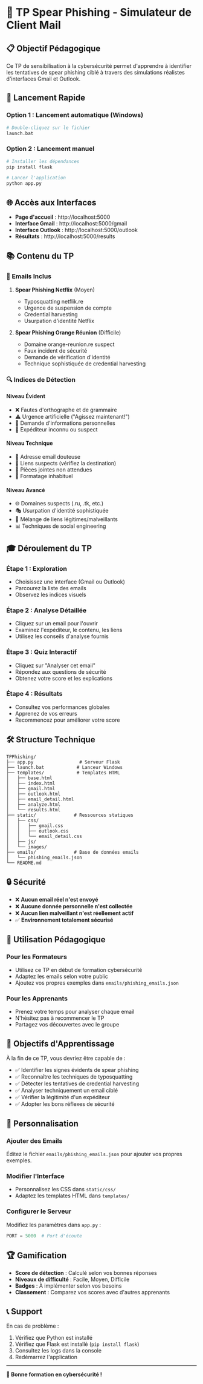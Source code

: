 # 🎯 TP Spear Phishing - Simulateur de Client Mail

## 📋 Objectif Pédagogique

Ce TP de sensibilisation à la cybersécurité permet d'apprendre à identifier les tentatives de spear phishing ciblé à travers des simulations réalistes d'interfaces Gmail et Outlook.

## 🚀 Lancement Rapide

### Option 1 : Lancement automatique (Windows)
```bash
# Double-cliquez sur le fichier
launch.bat
```

### Option 2 : Lancement manuel
```bash
# Installer les dépendances
pip install flask

# Lancer l'application
python app.py
```

## 🌐 Accès aux Interfaces

- **Page d'accueil** : http://localhost:5000
- **Interface Gmail** : http://localhost:5000/gmail
- **Interface Outlook** : http://localhost:5000/outlook
- **Résultats** : http://localhost:5000/results

## 📚 Contenu du TP

### 📧 Emails Inclus

1. **Spear Phishing Netflix** (Moyen)
   - Typosquatting netflik.re
   - Urgence de suspension de compte
   - Credential harvesting
   - Usurpation d'identité Netflix

2. **Spear Phishing Orange Réunion** (Difficile)
   - Domaine orange-reunion.re suspect
   - Faux incident de sécurité
   - Demande de vérification d'identité
   - Technique sophistiquée de credential harvesting

### 🔍 Indices de Détection

#### Niveau Évident
- ❌ Fautes d'orthographe et de grammaire
- ⚠️ Urgence artificielle ("Agissez maintenant!")
- 🔐 Demande d'informations personnelles
- 👤 Expéditeur inconnu ou suspect

#### Niveau Technique
- 📧 Adresse email douteuse
- 🔗 Liens suspects (vérifiez la destination)
- 📎 Pièces jointes non attendues
- 🎨 Formatage inhabituel

#### Niveau Avancé
- 🌐 Domaines suspects (.ru, .tk, etc.)
- 🎭 Usurpation d'identité sophistiquée
- 🔗 Mélange de liens légitimes/malveillants
- 📊 Techniques de social engineering

## 🎓 Déroulement du TP

### Étape 1 : Exploration
- Choisissez une interface (Gmail ou Outlook)
- Parcourez la liste des emails
- Observez les indices visuels

### Étape 2 : Analyse Détaillée
- Cliquez sur un email pour l'ouvrir
- Examinez l'expéditeur, le contenu, les liens
- Utilisez les conseils d'analyse fournis

### Étape 3 : Quiz Interactif
- Cliquez sur "Analyser cet email"
- Répondez aux questions de sécurité
- Obtenez votre score et les explications

### Étape 4 : Résultats
- Consultez vos performances globales
- Apprenez de vos erreurs
- Recommencez pour améliorer votre score

## 🛠️ Structure Technique

```
TPPhishing/
├── app.py                 # Serveur Flask
├── launch.bat            # Lanceur Windows
├── templates/            # Templates HTML
│   ├── base.html
│   ├── index.html
│   ├── gmail.html
│   ├── outlook.html
│   ├── email_detail.html
│   ├── analyze.html
│   └── results.html
├── static/              # Ressources statiques
│   ├── css/
│   │   ├── gmail.css
│   │   ├── outlook.css
│   │   └── email_detail.css
│   ├── js/
│   └── images/
├── emails/              # Base de données emails
│   └── phishing_emails.json
└── README.md
```

## 🔒 Sécurité

- ❌ **Aucun email réel n'est envoyé**
- ❌ **Aucune donnée personnelle n'est collectée**
- ❌ **Aucun lien malveillant n'est réellement actif**
- ✅ **Environnement totalement sécurisé**

## 📖 Utilisation Pédagogique

### Pour les Formateurs
- Utilisez ce TP en début de formation cybersécurité
- Adaptez les emails selon votre public
- Ajoutez vos propres exemples dans `emails/phishing_emails.json`

### Pour les Apprenants
- Prenez votre temps pour analyser chaque email
- N'hésitez pas à recommencer le TP
- Partagez vos découvertes avec le groupe

## 🎯 Objectifs d'Apprentissage

À la fin de ce TP, vous devriez être capable de :
- ✅ Identifier les signes évidents de spear phishing
- ✅ Reconnaître les techniques de typosquatting
- ✅ Détecter les tentatives de credential harvesting
- ✅ Analyser techniquement un email ciblé
- ✅ Vérifier la légitimité d'un expéditeur
- ✅ Adopter les bons réflexes de sécurité

## 🔧 Personnalisation

### Ajouter des Emails
Éditez le fichier `emails/phishing_emails.json` pour ajouter vos propres exemples.

### Modifier l'Interface
- Personnalisez les CSS dans `static/css/`
- Adaptez les templates HTML dans `templates/`

### Configurer le Serveur
Modifiez les paramètres dans `app.py` :
```python
PORT = 5000  # Port d'écoute
```

## 🏆 Gamification

- **Score de détection** : Calculé selon vos bonnes réponses
- **Niveaux de difficulté** : Facile, Moyen, Difficile
- **Badges** : À implémenter selon vos besoins
- **Classement** : Comparez vos scores avec d'autres apprenants

## 📞 Support

En cas de problème :
1. Vérifiez que Python est installé
2. Vérifiez que Flask est installé (`pip install flask`)
3. Consultez les logs dans la console
4. Redémarrez l'application

---

**🎯 Bonne formation en cybersécurité !**